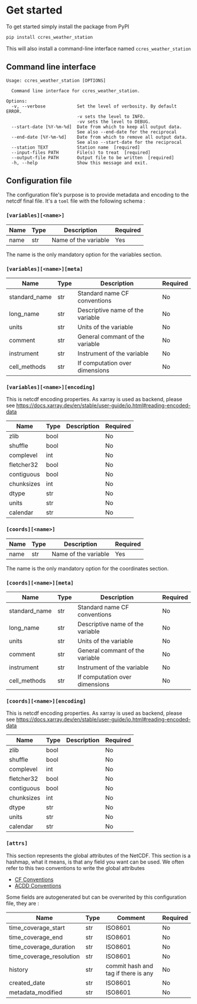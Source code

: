 # Get started

To get started simply install the package from PyPI

```python
pip install ccres_weather_station
```

This will also install a command-line interface named `ccres_weather_station`

## Command line interface


```shell
Usage: ccres_weather_station [OPTIONS]

  Command line interface for ccres_weather_station.

Options:
  -v, --verbose            Set the level of verbosity. By default ERROR.
                           -v sets the level to INFO.
                           -vv sets the level to DEBUG.
  --start-date [%Y-%m-%d]  Date from which to keep all output data.
                           See also --end-date for the reciprocal
  --end-date [%Y-%m-%d]    Date from which to remove all output data.
                           See also --start-date for the reciprocal
  --station TEXT           Station name  [required]
  --input-files PATH       File(s) to treat  [required]
  --output-file PATH       Output file to be written  [required]
  -h, --help               Show this message and exit.
```

## Configuration file

The configuration file's purpose is to provide metadata and encoding to the netcdf final file. It's a `toml` file with the following schema :

### `[variables][<name>]`

| Name | Type | Description          | Required |
|------|------|----------------------|----------|
| name | str  | Name of the variable | Yes      |

The name is the only mandatory option for the variables section.

### `[variables][<name>][meta]`

| Name          | Type | Description                      | Required |
|---------------|------|----------------------------------|----------|
| standard_name | str  | Standard name CF conventions     | No       |
| long_name     | str  | Descriptive name of the variable | No       |
| units         | str  | Units of the variable            | No       |
| comment       | str  | General commant of the variable  | No       |
| instrument    | str  | Instrument of the variable       | No       |
| cell_methods  | str  | If computation over dimensions   | No       |

### `[variables][<name>][encoding]`

This is netcdf encoding properties. As xarray is used as backend, please see https://docs.xarray.dev/en/stable/user-guide/io.html#reading-encoded-data

| Name       | Type | Description | Required |
|------------|------|-------------|----------|
| zlib       | bool |             | No       |
| shuffle    | bool |             | No       |
| complevel  | int  |             | No       |
| fletcher32 | bool |             | No       |
| contiguous | bool |             | No       |
| chunksizes | int  |             | No       |
| dtype      | str  |             | No       |
| units      | str  |             | No       |
| calendar   | str  |             | No       |


### `[coords][<name>]`

| Name | Type | Description          | Required |
|------|------|----------------------|----------|
| name | str  | Name of the variable | Yes      |

The name is the only mandatory option for the coordinates section.

### `[coords][<name>][meta]`

| Name          | Type | Description                      | Required |
|---------------|------|----------------------------------|----------|
| standard_name | str  | Standard name CF conventions     | No       |
| long_name     | str  | Descriptive name of the variable | No       |
| units         | str  | Units of the variable            | No       |
| comment       | str  | General commant of the variable  | No       |
| instrument    | str  | Instrument of the variable       | No       |
| cell_methods  | str  | If computation over dimensions   | No       |

### `[coords][<name>][encoding]`

This is netcdf encoding properties. As xarray is used as backend, please see https://docs.xarray.dev/en/stable/user-guide/io.html#reading-encoded-data

| Name       | Type | Description | Required |
|------------|------|-------------|----------|
| zlib       | bool |             | No       |
| shuffle    | bool |             | No       |
| complevel  | int  |             | No       |
| fletcher32 | bool |             | No       |
| contiguous | bool |             | No       |
| chunksizes | int  |             | No       |
| dtype      | str  |             | No       |
| units      | str  |             | No       |
| calendar   | str  |             | No       |

### `[attrs]`

This section represents the global attributes of the NetCDF.
This section is a hashmap, what it means, is that any field you want can be used.
We often refer to this two conventions to write the global attributes

- [CF Conventions](https://cfconventions.org/Data/cf-conventions/cf-conventions-1.10/cf-conventions.html)
- [ACDD Conventions](https://wiki.esipfed.org/Attribute_Convention_for_Data_Discovery_1-3)

Some fields are autogenerated but can be overwrited by this configuration file, they are :

| Name                     | Type | Comment                             | Required |
|--------------------------|------|-------------------------------------|----------|
| time_coverage_start      | str  | ISO8601                             | No       |
| time_coverage_end        | str  | ISO8601                             | No       |
| time_coverage_duration   | str  | ISO8601                             | No       |
| time_coverage_resolution | str  | ISO8601                             | No       |
| history                  | str  | commit hash and tag if there is any | No       |
| created_date             | str  | ISO8601                             | No       |
| metadata_modified        | str  | ISO8601                             | No       |
